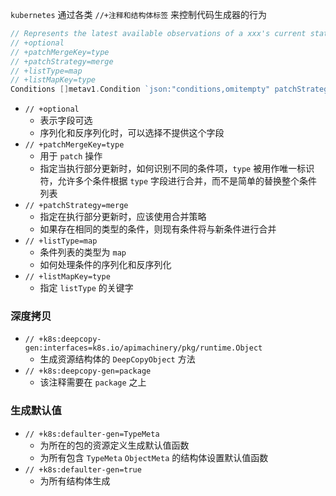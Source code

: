 `kubernetes` 通过各类 `//+注释和结构体标签` 来控制代码生成器的行为

```go
// Represents the latest available observations of a xxx's current state.
// +optional
// +patchMergeKey=type
// +patchStrategy=merge
// +listType=map
// +listMapKey=type
Conditions []metav1.Condition `json:"conditions,omitempty" patchStrategy:"merge" patchMergeKey:"type" protobuf:"bytes,3,rep,name=conditions"`
```


- `// +optional`
  - 表示字段可选
  - 序列化和反序列化时，可以选择不提供这个字段
- `// +patchMergeKey=type`
  - 用于 `patch` 操作
  - 指定当执行部分更新时，如何识别不同的条件项，`type` 被用作唯一标识符，允许多个条件根据 `type` 字段进行合并，而不是简单的替换整个条件列表
- `// +patchStrategy=merge`
  - 指定在执行部分更新时，应该使用合并策略
  - 如果存在相同的类型的条件，则现有条件将与新条件进行合并
- `// +listType=map`
  - 条件列表的类型为 `map`
  - 如何处理条件的序列化和反序列化
- `// +listMapKey=type`
  - 指定 `listType` 的关键字

### 深度拷贝
- `// +k8s:deepcopy-gen:interfaces=k8s.io/apimachinery/pkg/runtime.Object`
  - 生成资源结构体的 `DeepCopyObject` 方法
- `// +k8s:deepcopy-gen=package`
  - 该注释需要在 `package` 之上

### 生成默认值

- `// +k8s:defaulter-gen=TypeMeta`
  - 为所在的包的资源定义生成默认值函数
  - 为所有包含 `TypeMeta` `ObjectMeta` 的结构体设置默认值函数
- `// +k8s:defaulter-gen=true`
  - 为所有结构体生成